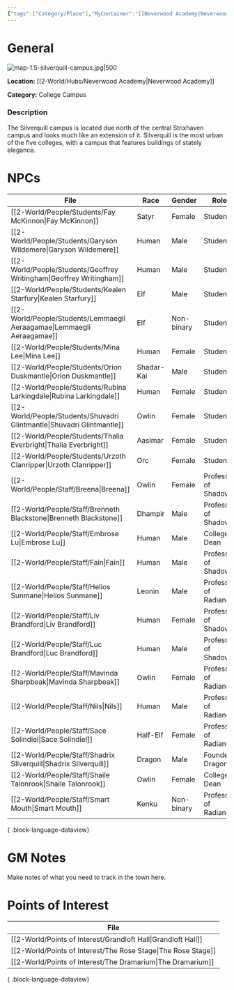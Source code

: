 ```yaml
---
{"tags":["Category/Place"],"MyContainer":"[[Neverwood Academy|Neverwood Academy]]","MyCategory":"College Campus","obsidianUIMode":"preview","image":"map-1.5-silverquill-campus.jpg","dg-publish":true,"dg-path":"World/Places/Silverquill Campus.md","permalink":"/world/places/silverquill-campus/","dgPassFrontmatter":true,"updated":"2025-09-29T14:35:58.000+01:00"}
---
```



# General

![map-1.5-silverquill-campus.jpg|500](/img/user/z_Assets/Campus%20Maps/map-1.5-silverquill-campus.jpg)

**Location:** [[2-World/Hubs/Neverwood Academy\|Neverwood Academy]]

**Category:** College Campus 

### Description
The Silverquill campus is located due north of the central Strixhaven campus and looks much like an extension of it. Silverquill is the most urban of the five colleges, with a campus that features buildings of stately elegance.

# NPCs

| File                                                                      | Race       | Gender     | Role                  |
| ------------------------------------------------------------------------- | ---------- | ---------- | --------------------- |
| [[2-World/People/Students/Fay McKinnon\|Fay McKinnon]]                 | Satyr      | Female     | Student               |
| [[2-World/People/Students/Garyson Wildemere\|Garyson Wildemere]]       | Human      | Male       | Student               |
| [[2-World/People/Students/Geoffrey Writingham\|Geoffrey Writingham]]   | Human      | Male       | Student               |
| [[2-World/People/Students/Kealen Starfury\|Kealen Starfury]]           | Elf        | Male       | Student               |
| [[2-World/People/Students/Lemmaegli Aeraagamae\|Lemmaegli Aeraagamae]] | Elf        | Non-binary | Student               |
| [[2-World/People/Students/Mina Lee\|Mina Lee]]                         | Human      | Female     | Student               |
| [[2-World/People/Students/Orion Duskmantle\|Orion Duskmantle]]         | Shadar-Kai | Male       | Student               |
| [[2-World/People/Students/Rubina Larkingdale\|Rubina Larkingdale]]     | Human      | Female     | Student               |
| [[2-World/People/Students/Shuvadri Glintmantle\|Shuvadri Glintmantle]] | Owlin      | Female     | Student               |
| [[2-World/People/Students/Thalia Everbright\|Thalia Everbright]]       | Aasimar    | Female     | Student               |
| [[2-World/People/Students/Urzoth Clanripper\|Urzoth Clanripper]]       | Orc        | Female     | Student               |
| [[2-World/People/Staff/Breena\|Breena]]                                | Owlin      | Female     | Professor of Shadow   |
| [[2-World/People/Staff/Brenneth Blackstone\|Brenneth Blackstone]]      | Dhampir    | Male       | Professor of Shadow   |
| [[2-World/People/Staff/Embrose Lu\|Embrose Lu]]                        | Human      | Male       | College Dean          |
| [[2-World/People/Staff/Fain\|Fain]]                                    | Human      | Male       | Professor of Shadow   |
| [[2-World/People/Staff/Helios Sunmane\|Helios Sunmane]]                | Leonin     | Male       | Professor of Radiance |
| [[2-World/People/Staff/Liv Brandford\|Liv Brandford]]                  | Human      | Female     | Professor of Shadow   |
| [[2-World/People/Staff/Luc Brandford\|Luc Brandford]]                  | Human      | Male       | Professor of Shadow   |
| [[2-World/People/Staff/Mavinda Sharpbeak\|Mavinda Sharpbeak]]          | Owlin      | Female     | Professor of Radiance |
| [[2-World/People/Staff/Nils\|Nils]]                                    | Human      | Male       | Professor of Radiance |
| [[2-World/People/Staff/Sace Solindiel\|Sace Solindiel]]                | Half-Elf   | Female     | Professor of Radiance |
| [[2-World/People/Staff/Shadrix SIlverquill\|Shadrix SIlverquill]]      | Dragon     | Male       | Founder Dragon        |
| [[2-World/People/Staff/Shaile Talonrook\|Shaile Talonrook]]            | Owlin      | Female     | College Dean          |
| [[2-World/People/Staff/Smart Mouth\|Smart Mouth]]                      | Kenku      | Non-binary | Professor of Radiance |

{ .block-language-dataview}

# GM Notes

Make notes of what you need to track in the town here. 


# Points of Interest

| File                                                             |
| ---------------------------------------------------------------- |
| [[2-World/Points of Interest/Grandloft Hall\|Grandloft Hall]] |
| [[2-World/Points of Interest/The Rose Stage\|The Rose Stage]] |
| [[2-World/Points of Interest/The Dramarium\|The Dramarium]]   |

{ .block-language-dataview}
